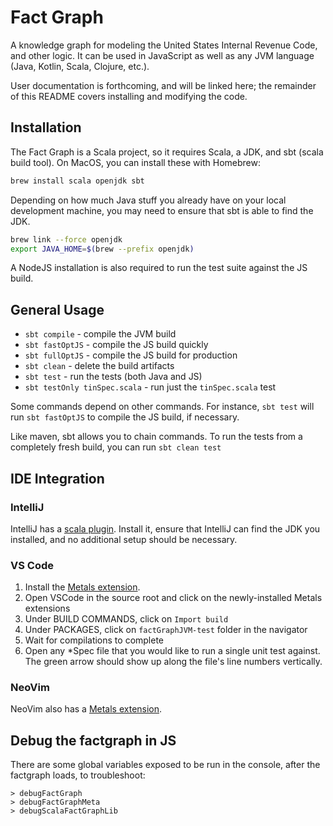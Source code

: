 # Fact Graph

A knowledge graph for modeling the United States Internal Revenue Code, and other logic.
It can be used in JavaScript as well as any JVM language (Java, Kotlin, Scala, Clojure, etc.).

User documentation is forthcoming, and will be linked here;
the remainder of this README covers installing and modifying the code.

## Installation

The Fact Graph is a Scala project, so it requires Scala, a JDK, and sbt (scala build tool).
On MacOS, you can install these with Homebrew:

```sh
brew install scala openjdk sbt
```

Depending on how much Java stuff you already have on your local development machine, you may need to ensure that sbt is able to find the JDK.

```sh
brew link --force openjdk
export JAVA_HOME=$(brew --prefix openjdk)
```

A NodeJS installation is also required to run the test suite against the JS build.

## General Usage

* `sbt compile` - compile the JVM build
* `sbt fastOptJS` - compile the JS build quickly
* `sbt fullOptJS` - compile the JS build for production
* `sbt clean` - delete the build artifacts
* `sbt test` - run the tests (both Java and JS)
* `sbt testOnly tinSpec.scala` - run just the `tinSpec.scala` test

Some commands depend on other commands.
For instance, `sbt test` will run `sbt fastOptJS` to compile the JS build, if necessary.

Like maven, sbt allows you to chain commands.
To run the tests from a completely fresh build, you can run `sbt clean test`

## IDE Integration

### IntelliJ

IntelliJ has a [scala plugin](https://www.jetbrains.com/help/idea/get-started-with-scala.html).
Install it, ensure that IntelliJ can find the JDK you installed, and no additional setup should be necessary.

### VS Code

1. Install the [Metals extension](https://marketplace.visualstudio.com/items?itemName=scalameta.metals).
2. Open VSCode in the source root and click on the newly-installed Metals extensions
3. Under BUILD COMMANDS, click on `Import build`
4. Under PACKAGES, click on `factGraphJVM-test` folder in the navigator
5. Wait for compilations to complete
6. Open any \*Spec file that you would like to run a single unit test against. The green arrow should show up along the file's line numbers vertically.

### NeoVim

NeoVim also has a [Metals extension](https://github.com/scalameta/nvim-metals).


## Debug the factgraph in JS

There are some global variables exposed to be run in the console, after the factgraph loads, to troubleshoot:

```
> debugFactGraph
> debugFactGraphMeta
> debugScalaFactGraphLib
```
